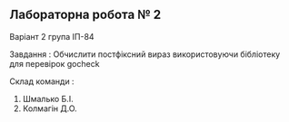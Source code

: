 Лабораторна робота № 2
---

Варіант 2 група ІП-84

Завдання : Обчислити постфіксний вираз використовуючи бібліотеку для перевірок gocheck

Склад команди :
1. Шмалько Б.І.
2. Колмагін Д.О.

